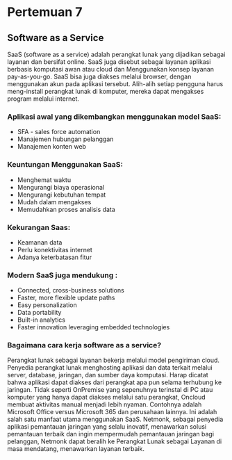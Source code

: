 # Pertemuan 7
## Software as a Service
SaaS (software as a service) adalah perangkat lunak yang dijadikan sebagai layanan dan bersifat online. SaaS juga disebut sebagai layanan aplikasi berbasis komputasi awan atau cloud  dan Menggunakan konsep layanan pay-as-you-go. SaaS bisa juga diakses melalui browser, dengan menggunakan akun pada aplikasi tersebut. Alih-alih setiap pengguna harus meng-install perangkat lunak di komputer, mereka dapat mengakses program melalui internet.

### Aplikasi awal yang dikembangkan menggunakan model SaaS:
* SFA - sales force automation
* Manajemen hubungan pelanggan
* Manajemen konten web

### Keuntungan Menggunakan SaaS:
* Menghemat waktu
* Mengurangi biaya operasional
* Mengurangi kebutuhan tempat
* Mudah dalam mengakses
* Memudahkan proses analisis data

### Kekurangan Saas: 
* Keamanan data
* Perlu konektivitas internet
* Adanya keterbatasan fitur

### Modern SaaS juga mendukung :
* Connected, cross-business solutions
* Faster, more flexible update paths
* Easy personalization
* Data portability
* Built-in analytics
* Faster innovation leveraging embedded technologies

### Bagaimana cara kerja software as a service?
Perangkat lunak sebagai layanan bekerja melalui model pengiriman cloud. Penyedia perangkat lunak menghosting aplikasi dan data terkait melalui server, database, jaringan, dan sumber daya komputasi. Harap dicatat bahwa aplikasi  dapat diakses dari perangkat apa pun selama terhubung ke jaringan. Tidak seperti OnPremise yang sepenuhnya terinstal di  PC atau komputer yang hanya dapat diakses melalui satu perangkat, Oncloud membuat aktivitas manual  menjadi lebih nyaman. Contohnya adalah Microsoft Office versus Microsoft 365 dan perusahaan lainnya. Ini adalah salah satu manfaat utama  menggunakan SaaS. Netmonk, sebagai penyedia aplikasi pemantauan jaringan yang selalu inovatif, menawarkan solusi pemantauan terbaik dan ingin mempermudah pemantauan jaringan bagi pelanggan,  Netmonk dapat beralih ke Perangkat Lunak sebagai Layanan di masa mendatang, menawarkan layanan terbaik.



